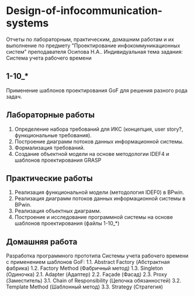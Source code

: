 # Design-of-infocommunication-systems
Отчеты по лабораторным, практическим, домашним работам и их выполнение по предмету "Проектирование инфокоммуникационных систем" преподавателя Осипова Н.А..
Индивидуальная тема задания: Система учета рабочего времени

## 1-10_*
Применение шаблонов проектирования GoF для решения разного рода задач.
## Лабораторные работы
1. Определение набора требований для ИКС (концепция, user story?, функциональные требования).
2. Построение диаграмм потоков данных информационной системы.
3. Формализация требований.
4. Создание объектной модели на основе методологии IDEF4 и шаблонов проектирования GRASP

## Практические работы
1. Реализация функциональной модели (методология IDEF0) в BPwin.
2. Реализация диаграмм потоков данных информационной системы в BPwin.
3. Реализация объектных диаграмм.
4. Построение и исследование программной системы на основе шаблонов проектирования (файлы 1-10_*)

## Домашняя работа
Разработка программного прототипа Системы учета рабочего времени с применением шаблонов GoF:
1.1.	Abstract Factory (Абстрактная фабрика)
1.2.	Factory Method (Фабричный метод)
1.3.	Singleton (Одиночка)
2.1.	Adapter (Адаптер)
2.2.	Façade (Фасад)
2.3.	Proxy (Заместитель)
3.1.	Chain of Responsibility (Цепочка обязанностей)
3.2.	Template Method (Шаблонный метод)
3.3.	Strategy (Стратегия)
